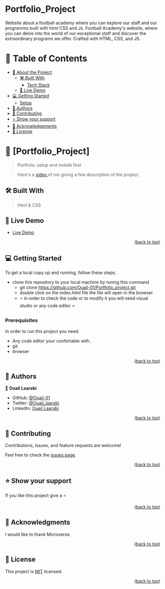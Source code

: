 # Portfolio_Project

<!-- TABLE OF CONTENTS -->

Website about a football academy where you can explore our staff and our programms built with html CSS and Js.
Football Academy's website, where you can delve into the world of our exceptional staff and discover the extraordinary programs we offer. Crafted with HTML, CSS, and JS.

# 📗 Table of Contents

- [📖 About the Project](#about-project)
  - [🛠 Built With](#built-with)
    - [Tech Stack](#tech-stack)
  - [🚀 Live Demo](#live-demo)
- [💻 Getting Started](#getting-started)
  - [Setup](#setup)
- [👥 Authors](#authors)
- [🤝 Contributing](#contributing)
- [⭐️ Show your support](#support)
- [🙏 Acknowledgements](#acknowledgements)
- [📝 License](#license)

<!-- PROJECT DESCRIPTION -->

# 📖 [Portfolio_Project] <a name="about-project"></a>

> Portfolio: setup and mobile first

> Here's a [video ](https://www.loom.com/share/c4d33423d004447889c925d6fd681dae) of me giving a few description of the project.

## 🛠 Built With <a name="built-with"></a>
> Html & CSS

<!-- LIVE DEMO -->

## 🚀 Live Demo <a name="live-demo"></a>

- [Live Demo](https://ouail-01.github.io/Portfolio_project/)

<p align="right">(<a href="#readme-top">back to top</a>)</p>

<!-- GETTING STARTED -->

## 💻 Getting Started <a name="getting-started"></a>

To get a local copy up and running, follow these steps.

- clone this repository to your local machine by runnig this command 
  - git clone https://github.com/Ouail-01/Portfolio_project.git
  - double click on the index.html file the file will open in the browser
  - :star: in order to check the code or to modify it you will need visual studio or any code editor :star:

### Prerequisites

In order to run this project you need:

- Any code editor your confortable with.
- git
- browser

<p align="right">(<a href="#readme-top">back to top</a>)</p>

<!-- AUTHORS -->

## 👥 Authors <a name="authors"></a>

👤 **Ouail Laarabi**

- GitHub: [@Ouail-01](https://github.com/Ouail-01)
- Twitter: [@Ouail_laarabi](https://twitter.com/Ouail_Laarabi)
- LinkedIn: [Ouail Laarabi](https://www.linkedin.com/in/ouail-laarabi-53203b250/)

<p align="right">(<a href="#readme-top">back to top</a>)</p>

<!-- CONTRIBUTING -->

## 🤝 Contributing <a name="contributing"></a>

Contributions, issues, and feature requests are welcome!

Feel free to check the [issues page](https://github.com/Ouail-01/Portfolio_project/issues).

<p align="right">(<a href="#readme-top">back to top</a>)</p>

<!-- SUPPORT -->

## ⭐️ Show your support <a name="support"></a>

If you like this project give a ⭐️

<p align="right">(<a href="#readme-top">back to top</a>)</p>

<!-- ACKNOWLEDGEMENTS -->

## 🙏 Acknowledgments <a name="acknowledgements"></a>

I would like to thank Microverse.

<p align="right">(<a href="#readme-top">back to top</a>)</p>

<!-- LICENSE -->

## 📝 License <a name="license"></a>

This project is [MIT](LICENSE) licensed.

<p align="right">(<a href="#readme-top">back to top</a>)</p>
